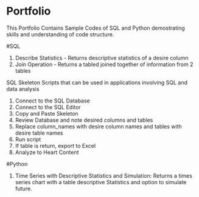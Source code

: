 # Portfolio

This Portfolio Contains Sample Codes of SQL and Python demostrating skills and understanding of code structure.

#SQL

1. Describe Statistics - Returns descriptive statistics of a desire column
2. Join Operation - Returns a tabled joined together of information from 2 tables

SQL Skeleton Scripts that can be used in applications involving SQL and data analysis

1. Connect to the SQL Database
2. Connect to the SQL Editor
3. Copy and Paste Skeleton
4. Review Database and note desired columns and tables
5. Replace column_names with desire column names and tables with desire table names
6. Run script
7. If table is return, export to Excel
8. Analyze to Heart Content

#Python

1. Time Series with Descriptive Statistics and Simulation: Returns a times series chart with a table descriptive Statistics and option to simulate future. 

